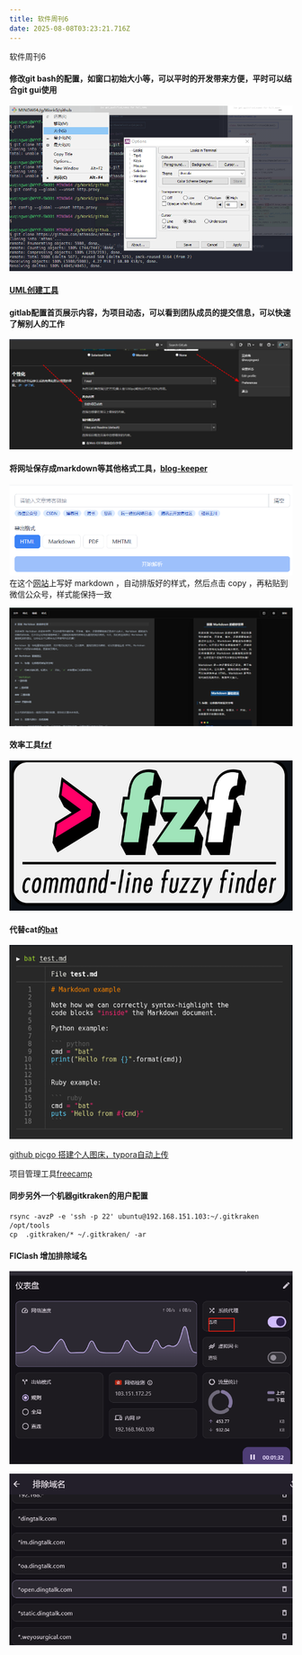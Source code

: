 ```yaml
---
title: 软件周刊6
date: 2025-08-08T03:23:21.716Z
---
```



软件周刊6

#### 修改git bash的配置，如窗口初始大小等，可以平时的开发带来方便，平时可以结合git gui使用

![image-20250808105134867](https://raw.githubusercontent.com/wuqingwei/image/main/img/image-20250808105134867.png)

#### [UML创建工具](https://editor.plantuml.com/)

#### gitlab配置首页展示内容，为项目动态，可以看到团队成员的提交信息，可以快速了解别人的工作

![image-20250808105519362](https://raw.githubusercontent.com/wuqingwei/image/main/img/image-20250808105519362.png)

#### 将网址保存成markdown等其他格式工具，[blog-keeper](https://www.blog-keeper.com/)

![image-20250808110056143](https://raw.githubusercontent.com/wuqingwei/image/main/img/image-20250808110056143.png)
在这个[网站](https://md.openwrite.cn/)上写好 markdown ，自动排版好的样式，然后点击 copy ，再粘贴到微信公众号，样式能保持一致

![image-20250808110133161](https://raw.githubusercontent.com/wuqingwei/image/main/img/image-20250808110133161.png)
#### 效率工具[fzf](https://github.com/junegunn/fzf)

![image-20250808110407474](https://raw.githubusercontent.com/wuqingwei/image/main/img/image-20250808110407474.png)
#### 代替cat的[bat](https://github.com/sharkdp/bat)

![image-20250808110540438](https://raw.githubusercontent.com/wuqingwei/image/main/img/image-20250808110540438.png)

[github picgo 搭建个人图床，typora自动上传](https://tinymind.me/blog/github-picgo-%E6%90%AD%E5%BB%BA%E4%B8%AA%E4%BA%BA%E5%9B%BE%E5%BA%8Atypora%E8%AE%BE%E7%BD%AE%E8%87%AA%E5%8A%A8%E4%B8%8A%E4%BC%A0)

项目管理工具[freecamp](https://freedcamp.com/)

#### 同步另外一个机器gitkraken的用户配置

```shell
rsync -avzP -e 'ssh -p 22' ubuntu@192.168.151.103:~/.gitkraken /opt/tools
cp  .gitkraken/* ~/.gitkraken/ -ar
```

#### FIClash 增加排除域名

![image-20250808111432034](https://raw.githubusercontent.com/wuqingwei/image/main/img/image-20250808111432034.png)

![image-20250808112043224](https://raw.githubusercontent.com/wuqingwei/image/main/img/image-20250808112043224.png)